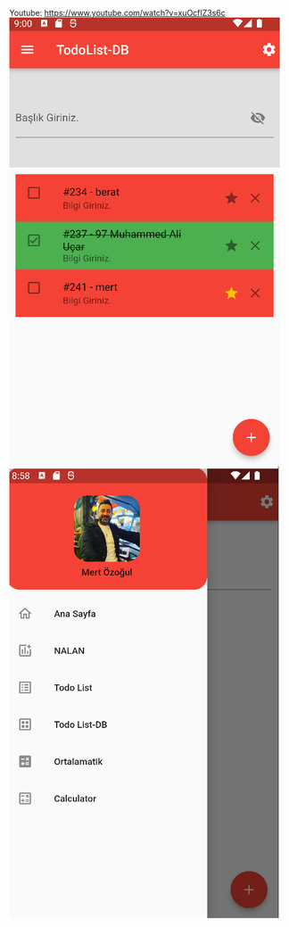 Youtube: https://www.youtube.com/watch?v=xuOcfIZ3s6c
<img src="https://github.com/ozogulmert7/Flutter-Drawer/blob/main/Screenshot_2.png">
<img src="https://github.com/ozogulmert7/Flutter-Drawer/blob/main/Screenshot_1.PNG">

